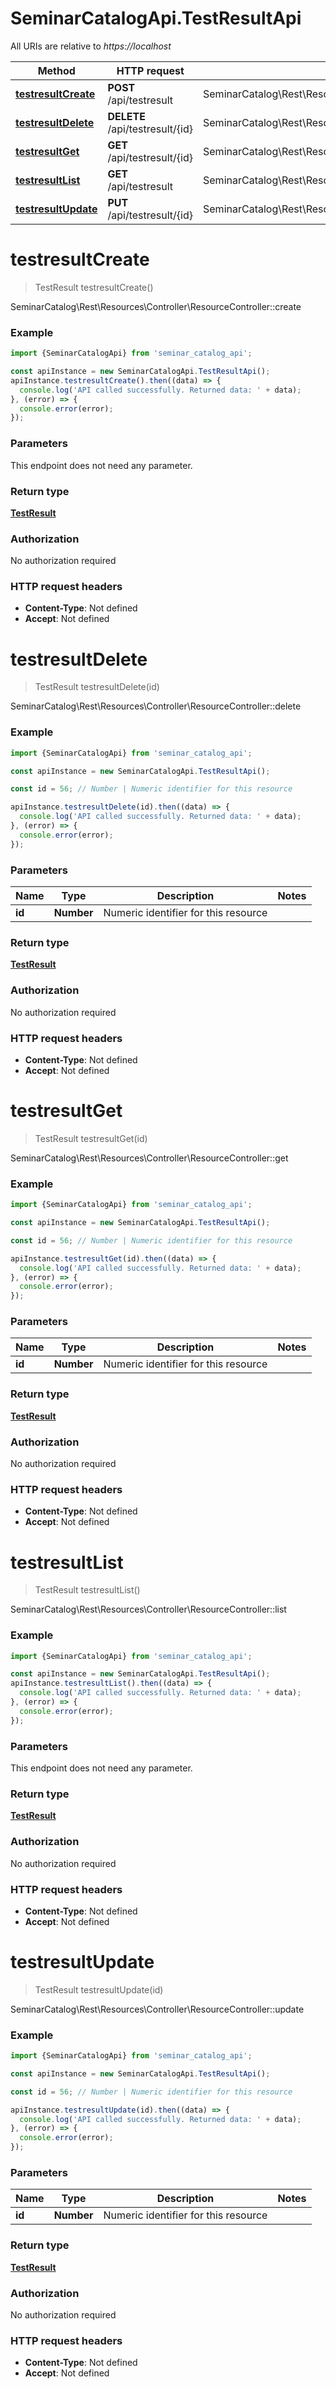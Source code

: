 # SeminarCatalogApi.TestResultApi

All URIs are relative to *https://localhost*

Method | HTTP request | Description
------------- | ------------- | -------------
[**testresultCreate**](TestResultApi.md#testresultCreate) | **POST** /api/testresult | SeminarCatalog\\Rest\\Resources\\Controller\\ResourceController::create
[**testresultDelete**](TestResultApi.md#testresultDelete) | **DELETE** /api/testresult/{id} | SeminarCatalog\\Rest\\Resources\\Controller\\ResourceController::delete
[**testresultGet**](TestResultApi.md#testresultGet) | **GET** /api/testresult/{id} | SeminarCatalog\\Rest\\Resources\\Controller\\ResourceController::get
[**testresultList**](TestResultApi.md#testresultList) | **GET** /api/testresult | SeminarCatalog\\Rest\\Resources\\Controller\\ResourceController::list
[**testresultUpdate**](TestResultApi.md#testresultUpdate) | **PUT** /api/testresult/{id} | SeminarCatalog\\Rest\\Resources\\Controller\\ResourceController::update


<a name="testresultCreate"></a>
# **testresultCreate**
> TestResult testresultCreate()

SeminarCatalog\\Rest\\Resources\\Controller\\ResourceController::create

### Example
```javascript
import {SeminarCatalogApi} from 'seminar_catalog_api';

const apiInstance = new SeminarCatalogApi.TestResultApi();
apiInstance.testresultCreate().then((data) => {
  console.log('API called successfully. Returned data: ' + data);
}, (error) => {
  console.error(error);
});

```

### Parameters
This endpoint does not need any parameter.

### Return type

[**TestResult**](TestResult.md)

### Authorization

No authorization required

### HTTP request headers

 - **Content-Type**: Not defined
 - **Accept**: Not defined

<a name="testresultDelete"></a>
# **testresultDelete**
> TestResult testresultDelete(id)

SeminarCatalog\\Rest\\Resources\\Controller\\ResourceController::delete

### Example
```javascript
import {SeminarCatalogApi} from 'seminar_catalog_api';

const apiInstance = new SeminarCatalogApi.TestResultApi();

const id = 56; // Number | Numeric identifier for this resource

apiInstance.testresultDelete(id).then((data) => {
  console.log('API called successfully. Returned data: ' + data);
}, (error) => {
  console.error(error);
});

```

### Parameters

Name | Type | Description  | Notes
------------- | ------------- | ------------- | -------------
 **id** | **Number**| Numeric identifier for this resource | 

### Return type

[**TestResult**](TestResult.md)

### Authorization

No authorization required

### HTTP request headers

 - **Content-Type**: Not defined
 - **Accept**: Not defined

<a name="testresultGet"></a>
# **testresultGet**
> TestResult testresultGet(id)

SeminarCatalog\\Rest\\Resources\\Controller\\ResourceController::get

### Example
```javascript
import {SeminarCatalogApi} from 'seminar_catalog_api';

const apiInstance = new SeminarCatalogApi.TestResultApi();

const id = 56; // Number | Numeric identifier for this resource

apiInstance.testresultGet(id).then((data) => {
  console.log('API called successfully. Returned data: ' + data);
}, (error) => {
  console.error(error);
});

```

### Parameters

Name | Type | Description  | Notes
------------- | ------------- | ------------- | -------------
 **id** | **Number**| Numeric identifier for this resource | 

### Return type

[**TestResult**](TestResult.md)

### Authorization

No authorization required

### HTTP request headers

 - **Content-Type**: Not defined
 - **Accept**: Not defined

<a name="testresultList"></a>
# **testresultList**
> TestResult testresultList()

SeminarCatalog\\Rest\\Resources\\Controller\\ResourceController::list

### Example
```javascript
import {SeminarCatalogApi} from 'seminar_catalog_api';

const apiInstance = new SeminarCatalogApi.TestResultApi();
apiInstance.testresultList().then((data) => {
  console.log('API called successfully. Returned data: ' + data);
}, (error) => {
  console.error(error);
});

```

### Parameters
This endpoint does not need any parameter.

### Return type

[**TestResult**](TestResult.md)

### Authorization

No authorization required

### HTTP request headers

 - **Content-Type**: Not defined
 - **Accept**: Not defined

<a name="testresultUpdate"></a>
# **testresultUpdate**
> TestResult testresultUpdate(id)

SeminarCatalog\\Rest\\Resources\\Controller\\ResourceController::update

### Example
```javascript
import {SeminarCatalogApi} from 'seminar_catalog_api';

const apiInstance = new SeminarCatalogApi.TestResultApi();

const id = 56; // Number | Numeric identifier for this resource

apiInstance.testresultUpdate(id).then((data) => {
  console.log('API called successfully. Returned data: ' + data);
}, (error) => {
  console.error(error);
});

```

### Parameters

Name | Type | Description  | Notes
------------- | ------------- | ------------- | -------------
 **id** | **Number**| Numeric identifier for this resource | 

### Return type

[**TestResult**](TestResult.md)

### Authorization

No authorization required

### HTTP request headers

 - **Content-Type**: Not defined
 - **Accept**: Not defined

